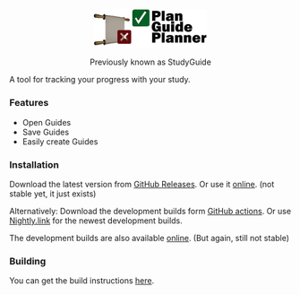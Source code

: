 <p align="center">
<picture>
  <source media="(prefers-color-scheme: dark)" srcset="program_info/PGP-full-DarkMode.svg">
  <source media="(prefers-color-scheme: light)" srcset="program_info/PGP-full-LightMode.svg">
  <img alt="PlanGuidePlanner" src="program_info/PGP-full-LightMode.svg" width="40%">
</picture>

<p align="center">Previously known as StudyGuide</p>
</p>

A tool for tracking your progress with your study.

### Features

* Open Guides
* Save Guides
* Easily create Guides

### Installation

Download the latest version from [GitHub Releases](https://github.com/JesseRobot01/PlanGuidePlanner/releases).
Or use it [online](https://planguideplanner.pages.dev/). (not stable yet, it just exists)

Alternatively:
Download the development builds form [GitHub actions](https://github.com/JesseRobot01/PlanGuidePlanner/actions).
Or use [Nightly.link](https://nightly.link/JesseRobot01/PlanGuidePlanner/workflows/dev-build/master) for the newest development builds.

The development builds are also available [online](https://planguideplanner.pages.dev/dev/). (But again, still not stable)

### Building

You can get the build instructions [here](https://github.com/JesseRobot01/PlanGuidePlanner/wiki/Building).